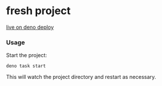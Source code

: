 # fresh project

[live on deno deploy](https://majudhu-fresh-multi-db.deno.dev)

### Usage

Start the project:

```
deno task start
```

This will watch the project directory and restart as necessary.
